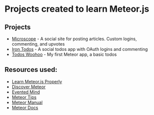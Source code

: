 # Projects created to learn Meteor.js

## Projects
 - [Microscope](https://github.com/colbycheeze/meteor-learning/tree/master/microscope) - A social site for posting articles. Custom logins, commenting, and upvotes
 - [Iron Todos](https://github.com/colbycheeze/meteor-learning/tree/master/iron-todos) - A social todos app with OAuth logins and commenting
 - [Todos Woohoo](https://github.com/colbycheeze/meteor-learning/tree/master/todos) - My first Meteor app, a basic todos

## Resources used:
 - [Learn Meteor.js Properly](http://javascriptissexy.com/learn-meteor-js-properly/)
 - [Discover Meteor](http://discovermeteor.com)
 - [Evented Mind](http://eventedmind.com)
 - [Meteor Tips](http://meteortips.com)
 - [Meteor Manual](http://manual.meteor.com)
 - [Meteor Docs](http://docs.meteor.com)
